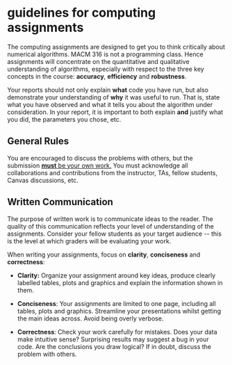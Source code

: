 # guidelines for computing assignments
The computing assignments are designed to get you to think critically about numerical algorithms.  MACM 316 is not a programming class.  Hence assignments will concentrate on the quantitative and qualitative understanding of algorithms, especially with respect to the three key concepts in the course: **accuracy**, **efficiency** and **robustness**.

Your reports should not only explain **what** code you have run, but also demonstrate your understanding of **why** it was useful to run.  That is, state what you have observed and what it tells you about the algorithm under consideration.   In your report, it is important to both explain **and** justify what you did, the parameters you chose, etc.

## General Rules

You are encouraged to discuss the problems with others, but the submission <u>**must** be your own work.</u> You must acknowledge all collaborations and contributions from the instructor, TAs, fellow students, Canvas discussions, etc.

## Written Communication

The purpose of written work is to communicate ideas to the reader.  The quality of this communication reflects your level of understanding of the assignments.  Consider your fellow students as your target audience -- this is the level at which graders will be evaluating your work.

When writing your assignments, focus on **clarity**, **conciseness** and **correctness**:

* **Clarity:**  Organize your assignment around key ideas, produce clearly labelled tables, plots and graphics and explain the information shown in them.

* **Conciseness**:  Your assignments are limited to one page, including all tables, plots and graphics.  Streamline your presentations whilst getting the main ideas across.  Avoid being overly verbose.

* **Correctness**: Check your work carefully for mistakes.  Does your data make intuitive sense?  Surprising results may suggest a bug in your code.  Are the conclusions you draw logical?  If in doubt, discuss the problem with others.
